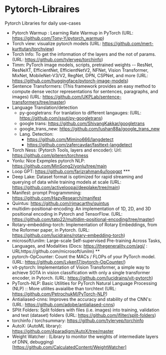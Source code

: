 # Pytorch-Libraires
Pytorch Libraries for daily use-cases

- Pytorch Warmup : Learning Rate Warmup in PyTorch (URL: https://github.com/Tony-Y/pytorch_warmup)
- Torch view: visualize pytorch models (URL: https://github.com/mert-kurttutan/torchview)
- Torch Info: To get the information of the layers and the not of params. (URL: https://github.com/tyleryep/torchinfo)
- Timm: PyTorch image models, scripts, pretrained weights -- ResNet, ResNeXT, EfficientNet, EfficientNetV2, NFNet, Vision Transformer, MixNet, MobileNet-V3/V2, RegNet, DPN, CSPNet, and more (URL: https://github.com/huggingface/pytorch-image-models)
- Sentence Transformers: (This framework provides an easy method to compute dense vector representations for sentences, paragraphs, and images)
(URL: https://github.com/UKPLab/sentence-transformers/tree/master)
- Language Translation/detection
  - py-googletrans: For tranlation to different langauges: (URL: https://github.com/ssut/py-googletrans)
  - google trans: https://github.com/ShivangKakkar/googletrans
  - google_trans_new: https://github.com/lushan88a/google_trans_new
  - Lang. Detection: 
    - https://github.com/Mimino666/langdetect
    - https://github.com/zafercavdar/fasttext-langdetect
- Torch Ness: (Pytorch Tools, layers and encoder): Url: https://github.com/piteren/torchness
- Yonlu: Nice Expmples pytorch NLP: https://github.com/MinSong2/yonlu/tree/main
- Loop GPT: https://github.com/farizrahman4u/loopgpt ***
- Deep Lake: Dataset format is optimized for rapid streaming and querying of data while training models at scale (URL: https://github.com/activeloopai/deeplake/tree/main)
- Manifest: prompt Programmming: https://github.com/HazyResearch/manifest
- Quintus: https://github.com/rjmacarthy/quintus
- multidim-positional-encoding: An implementation of 1D, 2D, and 3D positional encoding in Pytorch and TensorFlow. (URL: https://github.com/tatp22/multidim-positional-encoding/tree/master)
- Rotary-embedding-torch: Implementation of Rotary Embeddings, from the Roformer paper, in Pytorch. (URL: https://github.com/lucidrains/rotary-embedding-torch)
- microsoft/unilm: Large-scale Self-supervised Pre-training Across Tasks, Languages, and Modalities (Docs: https://thegenerality.com/agi/ : URLhttps://github.com/microsoft/unilm) **
- pytorch-OpCounter: Count the MACs / FLOPs of your PyTorch model. (URL: https://github.com/Lyken17/pytorch-OpCounter/)
- vit-pytorch: Implementation of Vision Transformer, a simple way to achieve SOTA in vision classification with only a single transformer encoder, in Pytorch. (URL: https://github.com/lucidrains/vit-pytorch)
- PyTorch-NLP: Basic Utilities for PyTorch Natural Language Processing (NLP) :: More utilites avaialibe than torchtext (URL: https://github.com/PetrochukM/PyTorch-NLP)
- Antialiased-cnns: Improves the accuracy and stability of the CNN's: (URL: https://github.com/adobe/antialiased-cnns)
- SPlit Folders: Split folders with files (i.e. images) into training, validation and test (dataset) folders (URL: https://github.com/jfilter/split-folders)
- torchinfo / torchsummary: https://github.com/tyleryep/torchinfo
- AutoX: (AutoML library): https://github.com/4paradigm/AutoX/tree/master
- Weight Watcher : (Library to monitor the weights of intermediate layers of DNN, debugging) [https://github.com/CalculatedContent/WeightWatcher]



